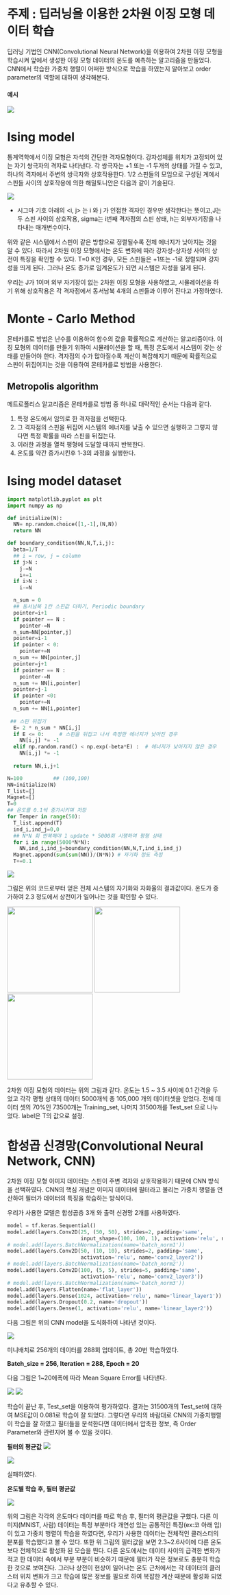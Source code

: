 # 주제 : 딥러닝을 이용한 2차원 이징 모형 데이터 학습

딥러닝 기법인 CNN(Convolutional Neural Network)을 이용하여 2차원 이징 모형을 학습시켜 앞에서 생성한 이징 모형 데이터의 온도를 예측하는 알고리즘을 만들었다. CNN에서 학습한 가중치 행렬이 어떠한 방식으로 학습을 하였는지 알아보고 order parameter의 역할에 대하여 생각해본다. 

#### 예시
<img src="https://github.com/kimkwan1/TeamProject/blob/main/Feature%20visual.png" />

# Ising model

통계역학에서 이징 모형은 자석의 간단한 격자모형이다. 강자성체를 위치가 고정되어 있는 자기 쌍극자의 격자로 나타낸다. 각 쌍극자는 +1 또는 -1 두개의 상태를 가질 수 있고, 하나의 격자에서 주변의 쌍극자와 상호작용한다. 1/2 스핀들의 모임으로 구성된 계에서 스핀들 사이의 상호작용에 의한 해밀토니안은 다음과 같이 기술된다.

<img src="https://latex.codecogs.com/gif.latex?H%20%3D%20-%5Csum%5Climits_%7B%3Ci%2Cj%3E%7DJ_%7Bij%7D%5Ccdot%5Csigma_i%5Ccdot%5Csigma_j%20-%20h%5Ccdot%5Csigma_i" />

* 시그마 기호 아래의 <i, j> 는 i 와 j 가 인접한 격자인 경우만 생각한다는 뜻이고,J는 두 스핀 사이의 상호작용, sigma는 i번째 격자점의 스핀 상태, h는 외부자기장을 나타내는 매개변수이다. 

위와 같은 시스템에서 스핀이 같은 방향으로 정렬될수록 전체 에너지가 낮아지는 것을 알 수 있다. 따라서 2차원 이징 모형에서는 온도 변화에 따라 강자성-상자성 사이의 상전이 특징을 확인할 수 있다. T=0 K인 경우, 모든 스핀들은 +1또는 -1로 정렬되며 강자성을 띄게 된다. 그러나 온도 증가로 임계온도가 되면 시스템은 자성을 잃게 된다.

우리는 J가 1이며 외부 자기장이 없는 2차원 이징 모형을 사용하였고, 시뮬레이션을 하기 위해 상호작용은 각 격자점에서 동서남북 4개의 스핀들과 이루어 진다고 가정하였다. 

# Monte - Carlo Method

몬테카를로 방법은 난수를 이용하여 함수의 값을 확률적으로 계산하는 알고리즘이다. 이징 모형의 데이터를 만들기 위하여 시뮬레이션을 할 때, 특정 온도에서 시스템이 갖는 상태를 만들어야 한다. 격자점의 수가 많아질수록 계산이 복잡해지기 때문에 확률적으로 스핀이 뒤집어지는 것을 이용하여 몬테카를로 방법을 사용한다.

## Metropolis algorithm

메트로폴리스 알고리즘은 몬테카를로 방법 중 하나로 대략적인 순서는 다음과 같다.

1. 특정 온도에서 임의로 한 격자점을 선택한다. 
2. 그 격자점의 스핀을 뒤집어 시스템의 에너지를 낮출 수 있으면 실행하고 그렇지 않다면 특정 확률을 따라 스핀을 뒤집는다. 
3. 이러한 과정을 열적 평형에 도달할 때까지 반복한다. 
4. 온도를 약간 증가시킨후 1-3의 과정을 실행한다.

# Ising model dataset

```python
import matplotlib.pyplot as plt
import numpy as np

def initialize(N):
  NN= np.random.choice([1,-1],(N,N))
  return NN
```

```python
def boundary_condition(NN,N,T,i,j):
  beta=1/T 
  ## i = row, j = column
  if j>N :
    j-=N
    i+=1
  if i>N :
    i-=N

  n_sum = 0
  ## 동서남북 1칸 스핀값 더하기, Periodic boundary
  pointer=i+1
  if pointer == N :
    pointer-=N
  n_sum=NN[pointer,j]
  pointer=i-1
  if pointer < 0:
    pointer+=N
  n_sum += NN[pointer,j]
  pointer=j+1
  if pointer == N :
    pointer-=N
  n_sum += NN[i,pointer]
  pointer=j-1
  if pointer <0:
    pointer+=N
  n_sum += NN[i,pointer]
  
 ## 스핀 뒤집기
  E= 2 * n_sum * NN[i,j]
  if E <= 0:     # 스핀을 뒤집고 나서 측정한 에너지가 낮아진 경우
    NN[i,j] *= -1
  elif np.random.rand() < np.exp(-beta*E) :  # 에너지가 낮아지지 않은 경우
    NN[i,j] *= -1
  
  return NN,i,j+1
```

```python
N=100          ## (100,100)
NN=initialize(N)
T_list=[]
Magnet=[]
T=0
## 온도를 0.1씩 증가시키며 저장
for Temper in range(50):
  T_list.append(T)
  ind_i,ind_j=0,0
  ## N*N 회 반복해야 1 update * 5000회 시행하여 평형 상태
  for i in range(5000*N*N):
    NN,ind_i,ind_j=boundary_condition(NN,N,T,ind_i,ind_j)
  Magnet.append(sum(sum(NN))/(N*N)) # 자기화 정도 측정
  T+=0.1
```

<img src="https://github.com/kimkwan1/TeamProject/blob/main/Mag-sus.png" />

그림은 위의 코드로부터 얻은 전체 시스템의 자기화와 자화율의 결과값이다. 온도가 증가하여  2.3 정도에서 상전이가 일어나는 것을 확인할 수 있다.

<div>
  <img width="200" src="https://github.com/kimkwan1/TeamProject/blob/main/T%3D1.5.gif" />
  <img width="200" src="https://github.com/kimkwan1/TeamProject/blob/main/T%3D2.3.gif" />
  <img width="200" src="https://github.com/kimkwan1/TeamProject/blob/main/T%3D3.5.gif" />
</div>



2차원 이징 모형의 데이터는 위의 그림과 같다. 온도는 1.5 ~ 3.5 사이에 0.1 간격을 두었고 각각 평형 상태의 데이터 5000개씩 총 105,000 개의 데이터셋을 얻었다. 전체 데이터 셋의 70%인 73500개는 Training_set, 나머지 31500개를 Test_set 으로 나누었다. label은 T의 값으로 설정.


# 합성곱 신경망(Convolutional Neural Network, CNN)

2차원 이징 모형 이미지 데이터는 스핀이 주변 격자와 상호작용하기 때문에 CNN 방식을 선택하였다. CNN의 핵심 개념은 이미지 데이터에 필터라고 불리는 가중치 행렬을 연산하여 필터가 데이터의 특징을 학습하는 방식이다. 

우리가 사용한 모델은 합성곱층 3개 와 출력 신경망 2개를 사용하였다.

```python
model = tf.keras.Sequential()
model.add(layers.Conv2D(25, (50, 50), strides=2, padding='same',
                        input_shape=(100, 100, 1), activation='relu', name='conv2_layer1'))
# model.add(layers.BatchNormalization(name='batch_norm1'))
model.add(layers.Conv2D(50, (10, 10), strides=2, padding='same',
                        activation='relu', name='conv2_layer2'))
# model.add(layers.BatchNormalization(name='batch_norm2'))
model.add(layers.Conv2D(100, (5, 5), strides=5, padding='same',
                        activation='relu', name='conv2_layer3'))
# model.add(layers.BatchNormalization(name='batch_norm3'))
model.add(layers.Flatten(name='flat_layer'))
model.add(layers.Dense(1024, activation='relu', name='linear_layer1'))
model.add(layers.Dropout(0.2, name='dropout'))
model.add(layers.Dense(1, activation='relu', name='linear_layer2'))
```
다음 그림은 위의 CNN model을 도식화하여 나타낸 것이다. 

<img src="https://github.com/kimkwan1/TeamProject/blob/main/model.png" />

미니배치로 256개의 데이터를 288회 업데이트, 총 20번 학습하였다.

**Batch_size = 256, Iteration = 288,  Epoch = 20**

다음 그림은 1~20에폭에 따라 Mean Square Error를 나타낸다.

<img src="https://github.com/kimkwan1/TeamProject/blob/main/epoch-MSE.png" />

<img src="https://github.com/kimkwan1/TeamProject/blob/main/pred.png" />

학습이 끝난 후, Test_set을 이용하여 평가하였다. 결과는 31500개의 Test_set에 대하여 MSE값이 0.081로 학습이 잘 되었다.
그렇다면 우리의 바람대로 CNN의 가중치행렬이 학습을 잘 하였고 필터들을 분석한다면 데이터에서 압축한 정보, 즉 Order Parameter와 관련지어 볼 수 있을 것이다.

**필터의 평균값**
<img src="https://github.com/kimkwan1/TeamProject/blob/main/weights1.png" />

<img src="https://github.com/kimkwan1/TeamProject/blob/main/weights2.png" />

실패하였다. 

**온도별 학습 후, 필터 평균값** 

<img src="https://github.com/kimkwan1/TeamProject/blob/main/T_weights.png" />

위의 그림은 각각의 온도마다 데이터를 따로 학습 후, 필터의 평균값을 구했다. 다른 이미지(MNIST, 사람) 데이터는 특정 부분마다 개연성 있는 공통적인 특징(ex:코 아래 입)이 있고 가중치 행렬이 학습을 하였다면, 우리가 사용한 데이터는 전체적인 클러스터의 분포를 학습했다고 볼 수 있다. 
또한 위 그림의 필터값을 보면 2.3~2.6사이에 다른 온도보다 전체적으로 활성화 된 모습을 띈다. 다른 온도에서는 데이터 사이의 급격한 변화가 적고 한 데이터 속에서 부분 부분이 비슷하기 때문에 필터가 작은 정보로도 충분히 학습한 것으로 보여진다. 그러나 상전이 현상이 일어나는 온도 근처에서는 각 데이터의 클러스터 위치 변화가 크고 학습에 많은 정보를 필요로 하여 복잡한 계산 때문에 활성화 되었다고 유추할 수 있다.

